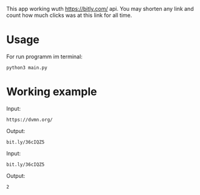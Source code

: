 This app working wuth https://bitly.com/ api. You may shorten any link and count how much clicks was at this link for all time.

# Usage 
For run programm im terminal: 
``` 
python3 main.py 
```

# Working example

Input:
```
https://dvmn.org/
```
Output:
```
bit.ly/36cIQZ5
```
Input:
```
bit.ly/36cIQZ5
```
Output:
```
2
```
